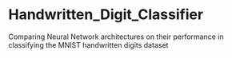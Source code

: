 # Handwritten_Digit_Classifier
Comparing Neural Network architectures on their performance in classifying the MNIST handwritten digits dataset
